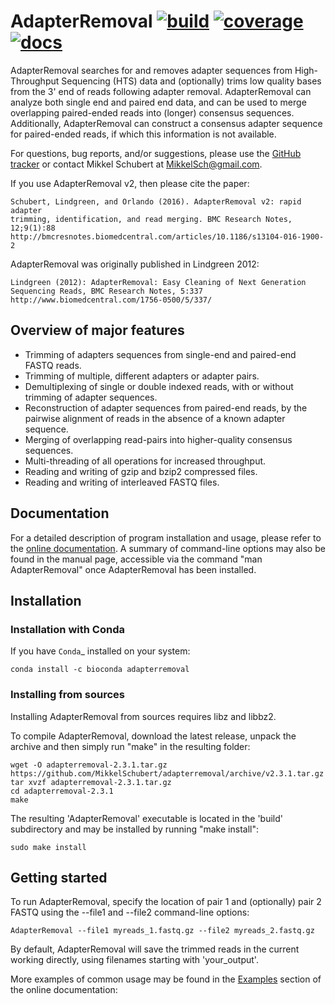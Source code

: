 # AdapterRemoval [![build](https://github.com/MikkelSchubert/adapterremoval/actions/workflows/build-and-test.yml/badge.svg)](https://github.com/MikkelSchubert/adapterremoval/actions/workflows/build-and-test.yml) [![coverage](https://coveralls.io/repos/github/MikkelSchubert/adapterremoval/badge.svg?branch=master)](https://coveralls.io/github/MikkelSchubert/adapterremoval) [![docs](https://readthedocs.org/projects/paleomix/badge/?version=stable)](https://paleomix.readthedocs.io/en/stable/)

AdapterRemoval searches for and removes adapter sequences from High-Throughput
Sequencing (HTS) data and (optionally) trims low quality bases from the 3' end
of reads following adapter removal. AdapterRemoval can analyze both single end
and paired end data, and can be used to merge overlapping paired-ended reads
into (longer) consensus sequences. Additionally, AdapterRemoval can construct a
consensus adapter sequence for paired-ended reads, if which this information is
not available.

For questions, bug reports, and/or suggestions, please use the
[GitHub tracker](https://github.com/MikkelSchubert/adapterremoval/issues/)
or contact Mikkel Schubert at [MikkelSch@gmail.com](mailto:MikkelSch@gmail.com).

If you use AdapterRemoval v2, then please cite the paper:

    Schubert, Lindgreen, and Orlando (2016). AdapterRemoval v2: rapid adapter
    trimming, identification, and read merging. BMC Research Notes, 12;9(1):88
    http://bmcresnotes.biomedcentral.com/articles/10.1186/s13104-016-1900-2

AdapterRemoval was originally published in Lindgreen 2012:

    Lindgreen (2012): AdapterRemoval: Easy Cleaning of Next Generation
    Sequencing Reads, BMC Research Notes, 5:337
    http://www.biomedcentral.com/1756-0500/5/337/


## Overview of major features

 - Trimming of adapters sequences from single-end and paired-end FASTQ reads.
 - Trimming of multiple, different adapters or adapter pairs.
 - Demultiplexing of single or double indexed reads, with or without trimming
   of adapter sequences.
 - Reconstruction of adapter sequences from paired-end reads, by the pairwise
   alignment of reads in the absence of a known adapter sequence.
 - Merging of overlapping read-pairs into higher-quality consensus sequences.
 - Multi-threading of all operations for increased throughput.
 - Reading and writing of gzip and bzip2 compressed files.
 - Reading and writing of interleaved FASTQ files.


## Documentation

For a detailed description of program installation and usage, please refer to
the [online documentation](https://adapterremoval.readthedocs.io/). A summary
of command-line options may also be found in the manual page, accessible via
the command "man AdapterRemoval" once AdapterRemoval has been installed.


## Installation

### Installation with Conda

If you have `Conda`_ installed on your system:

    conda install -c bioconda adapterremoval


### Installing from sources

Installing AdapterRemoval from sources requires libz and libbz2.

To compile AdapterRemoval, download the latest release, unpack the archive and
then simply run "make" in the resulting folder:

    wget -O adapterremoval-2.3.1.tar.gz https://github.com/MikkelSchubert/adapterremoval/archive/v2.3.1.tar.gz
    tar xvzf adapterremoval-2.3.1.tar.gz
    cd adapterremoval-2.3.1
    make

The resulting 'AdapterRemoval' executable is located in the 'build'
subdirectory and may be installed by running "make install":

    sudo make install


## Getting started

To run AdapterRemoval, specify the location of pair 1 and (optionally) pair 2
FASTQ using the --file1 and --file2 command-line options:

    AdapterRemoval --file1 myreads_1.fastq.gz --file2 myreads_2.fastq.gz

By default, AdapterRemoval will save the trimmed reads in the current working
directly, using filenames starting with 'your_output'. 


More examples of common usage may be found in the
[Examples](https://adapterremoval.readthedocs.io/en/latest/examples.html)
section of the online documentation:

